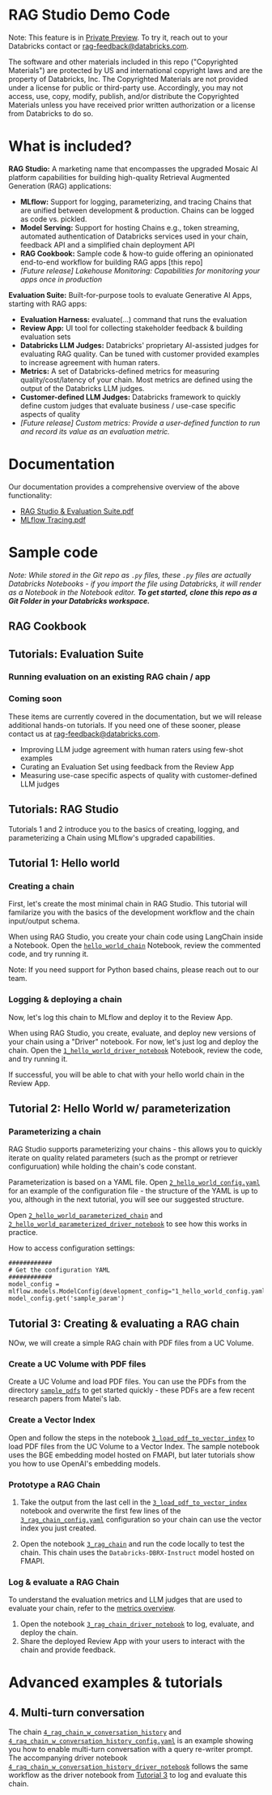 # RAG Studio Demo Code

Note: This feature is in [Private Preview](https://docs.databricks.com/en/release-notes/release-types.html). To try it, reach out to your Databricks contact or [rag-feedback@databricks.com](mailto:rag-feedback@databricks.com).

The software and other materials included in this repo ("Copyrighted Materials") are protected by US and international copyright laws and are the property of Databricks, Inc. The Copyrighted Materials are not provided under a license for public or third-party use. Accordingly, you may not access, use, copy, modify, publish, and/or distribute the Copyrighted Materials unless you have received prior written authorization or a license from Databricks to do so.

# What is included?

**RAG Studio:** A marketing name that encompasses the upgraded Mosaic AI platform capabilities for building high-quality Retrieval Augmented Generation (RAG) applications:
  - **MLflow:** Support for logging, parameterizing, and tracing Chains that are unified between development & production.  Chains can be logged as code vs. pickled.
  - **Model Serving:** Support for hosting Chains e.g., token streaming, automated authentication of Databricks services used in your chain, feedback API and a simplified chain deployment API
  - **RAG Cookbook:** Sample code & how-to guide offering an opinionated end-to-end workflow for building RAG apps [this repo]
  - *[Future release] Lakehouse Monitoring: Capabilities for monitoring your apps once in production*

**Evaluation Suite:** Built-for-purpose tools to evaluate Generative AI Apps, starting with RAG apps:
  - **Evaluation Harness:** evaluate(...) command that runs the evaluation
  - **Review App:** UI tool for collecting stakeholder feedback & building evaluation sets
  - **Databricks LLM Judges:** Databricks' proprietary AI-assisted judges for evaluating RAG quality.  Can be tuned with customer provided examples to increase agreement with human raters.
  - **Metrics:** A set of Databricks-defined metrics for measuring quality/cost/latency of your chain.  Most metrics are defined using the output of the Databricks LLM judges.
  - **Customer-defined LLM Judges:** Databricks framework to quickly define custom judges that evaluate business / use-case specific aspects of quality
  - *[Future release] Custom metrics: Provide a user-defined function to run and record its value as an evaluation metric.*


# Documentation

Our documentation provides a comprehensive overview of the above functionality:
- [RAG Studio & Evaluation Suite.pdf](<RAG Studio Overview Docs.pdf>)
- [MLflow Tracing.pdf](<Documentation/MLflow Tracing.pdf>)


# Sample code

*Note: While stored in the Git repo as `.py` files, these `.py` files are actually Databricks Notebooks - if you import the file using Databricks, it will render as a Notebook in the Notebook editor.  **To get started, clone this repo as a Git Folder in your Databricks workspace.***

## RAG Cookbook

## Tutorials: Evaluation Suite

### Running evaluation on an existing RAG chain / app

### Coming soon
These items are currently covered in the documentation, but we will release additional hands-on tutorials.  If you need one of these sooner, please contact us at [rag-feedback@databricks.com](mailto:rag-feedback@databricks.com).

- Improving LLM judge agreement with human raters using few-shot examples
- Curating an Evaluation Set using feedback from the Review App
- Measuring use-case specific aspects of quality with customer-defined LLM judges

## Tutorials: RAG Studio

Tutorials 1 and 2 introduce you to the basics of creating, logging, and parameterizing a Chain using MLflow's upgraded capabilities.

## Tutorial 1: Hello world

### Creating a chain
First, let's create the most minimal chain in RAG Studio.  This tutorial will familarize you with the basics of the development workflow and the chain input/output schema.

When using RAG Studio, you create your chain code using LangChain inside a Notebook.  Open the [`hello_world_chain`](M1_Sample_Code/1_hello_world/1_hello_world_chain.py) Notebook, review the commented code, and try running it.

Note: If you need support for Python based chains, please reach out to our team.

### Logging & deploying a chain

Now, let's log this chain to MLflow and deploy it to the Review App.

When using RAG Studio, you create, evaluate, and deploy new versions of your chain using a "Driver" notebook.  For now, let's just log and deploy the chain.  Open the [`1_hello_world_driver_notebook`](M1_Sample_Code/1_hello_world/1_hello_world_driver_notebook.py) Notebook, review the code, and try running it.

If successful, you will be able to chat with your hello world chain in the Review App.

## Tutorial 2: Hello World w/ parameterization

### Parameterizing a chain

RAG Studio supports parameterizing your chains - this allows you to quickly iterate on quality related parameters (such as the prompt or retriever configuruation) while holding the chain's code constant.

Parameterization is based on a YAML file.  Open [`2_hello_world_config.yaml`](M1_Sample_Code/2_hello_world_parameterized/2_hello_world_config.yaml) for an example of the configuration file - the structure of the YAML is up to you, although in the next tutorial, you will see our suggested structure.

Open [`2_hello_world_parameterized_chain`](M1_Sample_Code/2_hello_world_parameterized/2_hello_world_parameterized_chain.py) and [`2_hello_world_parameterized_driver_notebook`](M1_Sample_Code/2_hello_world_parameterized/2_hello_world_parameterized_driver_notebook.py) to see how this works in practice.


How to access configuration settings:
```
############
# Get the configuration YAML
############
model_config = mlflow.models.ModelConfig(development_config="1_hello_world_config.yaml")
model_config.get('sample_param')
```

## Tutorial 3: Creating & evaluating a RAG chain

NOw, we will create a simple RAG chain with PDF files from a UC Volume.  

### Create a UC Volume with PDF files

Create a UC Volume and load PDF files.  You can use the PDFs from the directory [`sample_pdfs`](M1_Sample_Code/sample_pdfs/) to get started quickly - these PDFs are a few recent research papers from Matei's lab.

### Create a Vector Index

Open and follow the steps in the notebook [`3_load_pdf_to_vector_index`](M1_Sample_Code/3_pdf_rag/3_load_pdf_to_vector_index.py) to load PDF files from the UC Volume to a Vector Index.  The sample notebook uses the BGE embedding model hosted on FMAPI, but later tutorials show you how to use OpenAI's embedding models.

### Prototype a RAG Chain

1. Take the output from the last cell in the [`3_load_pdf_to_vector_index`](M1_Sample_Code/3_pdf_rag/3_load_pdf_to_vector_index.py) notebook and overwrite the first few lines of the [`3_rag_chain_config.yaml`](M1_Sample_Code/3_pdf_rag/3_rag_chain_config.yaml) configuration so your chain can use the vector index you just created.

2. Open the notebook [`3_rag_chain`](M1_Sample_Code/3_pdf_rag/3_rag_chain.py) and run the code locally to test the chain.  This chain uses the `Databricks-DBRX-Instruct` model hosted on FMAPI.

### Log & evaluate a RAG Chain

To understand the evaluation metrics and LLM judges that are used to evaluate your chain, refer to the [metrics overview](metrics.md).

1. Open the notebook [`3_rag_chain_driver_notebook`](M1_Sample_Code/3_pdf_rag/3_rag_chain_driver_notebook.py) to log, evaluate, and deploy the chain.
2. Share the deployed Review App with your users to interact with the chain and provide feedback.

# Advanced examples & tutorials

## 4. Multi-turn conversation

The chain [`4_rag_chain_w_conversation_history`](M1_Sample_Code/4_rag_chain_w_conversation_history/4_rag_chain_w_conversation_history.py) and [`4_rag_chain_w_conversation_history_config.yaml`](M1_Sample_Code/4_rag_chain_w_conversation_history/4_rag_chain_w_conversation_history_config.yaml) is an example showing you how to enable multi-turn conversation with a query re-writer prompt.  The accompanying driver notebook [`4_rag_chain_w_conversation_history_driver_notebook`](M1_Sample_Code/4_rag_chain_w_conversation_history/4_rag_chain_w_conversation_history_driver_notebook.py) follows the same workflow as the driver notebook from [Tutorial 3](M1_Sample_Code/3_pdf_rag) to log and evaluate this chain.

